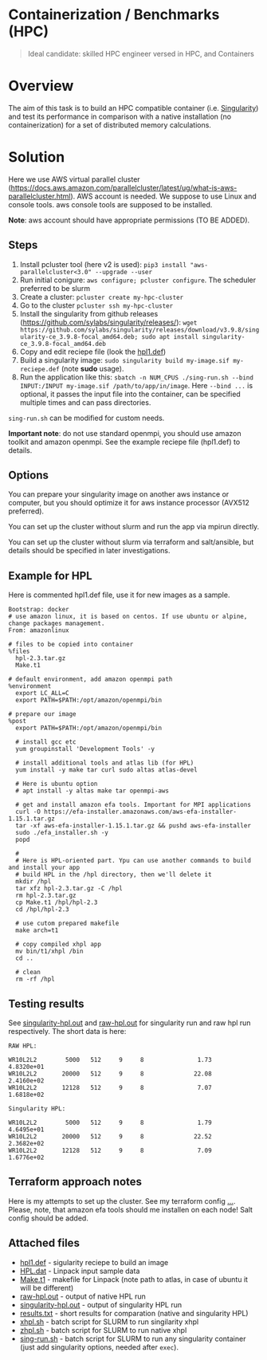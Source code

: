 # Containerization / Benchmarks (HPC)

> Ideal candidate: skilled HPC engineer versed in HPC, and Containers

# Overview

The aim of this task is to build an HPC compatible container (i.e. [Singularity](https://sylabs.io/guides/3.5/user-guide/introduction.html)) and test its performance in comparison with a native installation (no containerization) for a set of distributed memory calculations.

# Solution

Here we use AWS virtual parallel cluster (https://docs.aws.amazon.com/parallelcluster/latest/ug/what-is-aws-parallelcluster.html). AWS account is needed. We suppose to use Linux and console tools. aws console tools are supposed to be installed.

**Note**: aws account should have appropriate permissions (TO BE ADDED).

## Steps

1. Install pcluster tool (here v2 is used): `pip3 install "aws-parallelcluster<3.0" --upgrade --user`
2. Run initial conigure: `aws configure; pcluster configure`. The scheduler preferred to be slurm
3. Create a cluster: `pcluster create my-hpc-cluster`
4. Go to the cluster `pcluster ssh my-hpc-cluster`
5. Install the singularity from github releases (https://github.com/sylabs/singularity/releases/): `wget https://github.com/sylabs/singularity/releases/download/v3.9.8/singularity-ce_3.9.8-focal_amd64.deb; sudo apt install singularity-ce_3.9.8-focal_amd64.deb`
6. Copy and edit reciepe file (look the [hpl1.def](hpl1.def))
7. Build a singularity image: `sudo singularity build my-image.sif my-reciepe.def` (note **sudo** usage).
8. Run the application like this: `sbatch -n NUM_CPUS ./sing-run.sh --bind INPUT:/INPUT my-image.sif /path/to/app/in/image`. Here `--bind ...` is optional, it passes the input file into the container, can be specified multiple times and can pass directories.

`sing-run.sh` can be modified for custom needs.

**Important note**: do not use standard openmpi, you should use amazon toolkit and amazon openmpi. See the example reciepe file (hpl1.def) to details.

## Options

You can prepare your singularity image on another aws instance or computer, but you should optimize it for aws instance processor (AVX512 preferred).

You can set up the cluster without slurm and run the app via mpirun directly.

You can set up the cluster without slurm via terraform and salt/ansible, but details should be specified in later investigations.

## Example for HPL

Here is commented hpl1.def file, use it for new images as a sample.

```
Bootstrap: docker
# use amazon linux, it is based on centos. If use ubuntu or alpine, change packages management.
From: amazonlinux

# files to be copied into container
%files
  hpl-2.3.tar.gz
  Make.t1
 
# default environment, add amazon openmpi path
%environment
  export LC_ALL=C
  export PATH=$PATH:/opt/amazon/openmpi/bin

# prepare our image
%post
  export PATH=$PATH:/opt/amazon/openmpi/bin
  
  # install gcc etc
  yum groupinstall 'Development Tools' -y
  
  # install additional tools and atlas lib (for HPL)
  yum install -y make tar curl sudo altas atlas-devel
  
  # Here is ubuntu option
  # apt install -y altas make tar openmpi-aws
  
  # get and install amazon efa tools. Important for MPI applications
  curl -O https://efa-installer.amazonaws.com/aws-efa-installer-1.15.1.tar.gz
  tar -xf aws-efa-installer-1.15.1.tar.gz && pushd aws-efa-installer
  sudo ./efa_installer.sh -y
  popd
  
  #
  # Here is HPL-oriented part. Ypu can use another commands to build and install your app
  # build HPL in the /hpl directory, then we'll delete it
  mkdir /hpl
  tar xfz hpl-2.3.tar.gz -C /hpl
  rm hpl-2.3.tar.gz
  cp Make.t1 /hpl/hpl-2.3
  cd /hpl/hpl-2.3
  
  # use cutom prepared makefile
  make arch=t1
  
  # copy compiled xhpl app
  mv bin/t1/xhpl /bin
  cd ..
  
  # clean
  rm -rf /hpl
```

## Testing results

See [singularity-hpl.out](singularity-hpl.out) and [raw-hpl.out](raw-hpl.out) for singularity run and raw hpl run respectively. The short data is here:

```
RAW HPL:

WR10L2L2        5000   512     9     8               1.73             4.8320e+01
WR10L2L2       20000   512     9     8              22.08             2.4160e+02
WR10L2L2       12128   512     9     8               7.07             1.6818e+02

Singularity HPL:

WR10L2L2        5000   512     9     8               1.79             4.6495e+01
WR10L2L2       20000   512     9     8              22.52             2.3682e+02
WR10L2L2       12128   512     9     8               7.09             1.6776e+02
```

## Terraform approach notes

Here is my attempts to set up the cluster. See my terraform config [...](...). Please, note, that amazon efa tools should me installen on each node! Salt config should be added.

## Attached files

- [hpl1.def](hpl1.def) - sigularity reciepe to build an image
- [HPL.dat](HPL.dat) - Linpack input sample data
- [Make.t1](Make.t1) - makefile for Linpack (note path to atlas, in case of ubuntu it will be different)
- [raw-hpl.out](raw-hpl.out) - output of native HPL run
- [singularity-hpl.out](singularity-hpl.out) - output of singularity HPL run
- [results.txt](results.txt) - short results for comparation (native and singularity HPL)
- [xhpl.sh](xhpl.sh) - batch script for SLURM to run singilarity xhpl
- [zhpl.sh](zhpl.sh) - batch script for SLURM to run native xhpl
- [sing-run.sh](sing-run.sh) - batch script for SLURM to run any singularity container (just add singularity options, needed after `exec`).

